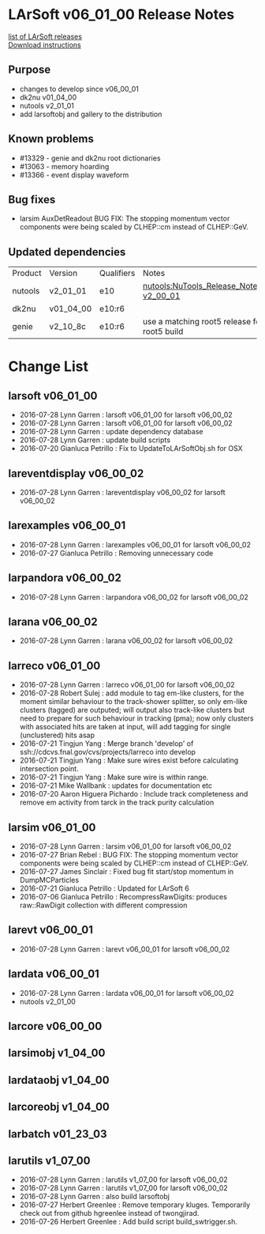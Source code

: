 # LArSoft v06_01_00 Release Notes



[list of LArSoft releases](LArSoft_release_list)  
[Download instructions](https://scisoft.fnal.gov/scisoft/bundles/larsoft/v06_01_00/larsoft-v06_01_00.html)

## Purpose

-   changes to develop since v06_00_01
-   dk2nu v01_04_00
-   nutools v2_01_01
-   add larsoftobj and gallery to the distribution

## Known problems

-   \#13329 - genie and dk2nu root dictionaries
-   \#13063 - memory hoarding
-   \#13366 - event display waveform

## Bug fixes

-   larsim AuxDetReadout BUG FIX: The stopping momentum vector components were being scaled by CLHEP::cm instead of CLHEP::GeV.

## Updated dependencies

|         |           |            |                                                        |
|---------|-----------|------------|--------------------------------------------------------|
| Product | Version   | Qualifiers | Notes                                                  |
| nutools | v2_01_01  | e10        | [nutools:NuTools_Release_Notes#nutools-v2_00_01](https://cdcvs.fnal.gov/redmine/projects/nutools/wiki/NuTools_Release_Notes#nutools-v2_00_01) |
| dk2nu   | v01_04_00 | e10:r6     |                                                        |
| genie   | v2_10_8c  | e10:r6     | use a matching root5 release for the root5 build       |

# Change List

## larsoft v06_01_00

-   2016-07-28 Lynn Garren : larsoft v06_01_00 for larsoft v06_00_02
-   2016-07-28 Lynn Garren : larsoft v06_01_00 for larsoft v06_00_02
-   2016-07-28 Lynn Garren : update dependency database
-   2016-07-28 Lynn Garren : update build scripts
-   2016-07-20 Gianluca Petrillo : Fix to UpdateToLArSoftObj.sh for OSX

## lareventdisplay v06_00_02

-   2016-07-28 Lynn Garren : lareventdisplay v06_00_02 for larsoft v06_00_02

## larexamples v06_00_01

-   2016-07-28 Lynn Garren : larexamples v06_00_01 for larsoft v06_00_02
-   2016-07-27 Gianluca Petrillo : Removing unnecessary code

## larpandora v06_00_02

-   2016-07-28 Lynn Garren : larpandora v06_00_02 for larsoft v06_00_02

## larana v06_00_02

-   2016-07-28 Lynn Garren : larana v06_00_02 for larsoft v06_00_02

## larreco v06_01_00

-   2016-07-28 Lynn Garren : larreco v06_01_00 for larsoft v06_00_02
-   2016-07-28 Robert Sulej : add module to tag em-like clusters, for the moment similar behaviour to the track-shower splitter, so only em-like clusters (tagged) are outputed; will output also track-like clusters but need to prepare for such behaviour in tracking (pma); now only clusters with associated hits are taken at input, will add tagging for single (unclustered) hits asap
-   2016-07-21 Tingjun Yang : Merge branch 'develop' of ssh://cdcvs.fnal.gov/cvs/projects/larreco into develop
-   2016-07-21 Tingjun Yang : Make sure wires exist before calculating intersection point.
-   2016-07-21 Tingjun Yang : Make sure wire is within range.
-   2016-07-21 Mike Wallbank : updates for documentation etc
-   2016-07-20 Aaron Higuera Pichardo : Include track completeness and remove em activity from tarck in the track purity calculation

## larsim v06_01_00

-   2016-07-28 Lynn Garren : larsim v06_01_00 for larsoft v06_00_02
-   2016-07-27 Brian Rebel : BUG FIX: The stopping momentum vector components were being scaled by CLHEP::cm instead of CLHEP::GeV.
-   2016-07-27 James Sinclair : Fixed bug fit start/stop momentum in DumpMCParticles
-   2016-07-21 Gianluca Petrillo : Updated for LArSoft 6
-   2016-07-06 Gianluca Petrillo : RecompressRawDigits: produces raw::RawDigit collection with different compression

## larevt v06_00_01

-   2016-07-28 Lynn Garren : larevt v06_00_01 for larsoft v06_00_02

## lardata v06_00_01

-   2016-07-28 Lynn Garren : lardata v06_00_01 for larsoft v06_00_02
-   nutools v2_01_00

## larcore v06_00_00

## larsimobj v1_04_00

## lardataobj v1_04_00

## larcoreobj v1_04_00

## larbatch v01_23_03

## larutils v1_07_00

-   2016-07-28 Lynn Garren : larutils v1_07_00 for larsoft v06_00_02
-   2016-07-28 Lynn Garren : larutils v1_07_00 for larsoft v06_00_02
-   2016-07-28 Lynn Garren : also build larsoftobj
-   2016-07-27 Herbert Greenlee : Remove temporary kluges. Temporarily check out from github hgreenlee instead of twongjirad.
-   2016-07-26 Herbert Greenlee : Add build script build_swtrigger.sh.
